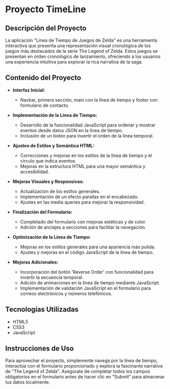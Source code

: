 # Proyecto TimeLine

## Descripción del Proyecto

La aplicación "Línea de Tiempo de Juegos de Zelda" es una herramienta interactiva que presenta una representación visual cronológica de los juegos más destacados de la serie The Legend of Zelda. Estos juegos se presentan en orden cronológico de lanzamiento, ofreciendo a los usuarios una experiencia intuitiva para explorar la rica narrativa de la saga.

## Contenido del Proyecto

- **Interfaz Inicial:**
  - Navbar, primera sección, main con la línea de tiempo y footer con formulario de contacto.

- **Implementación de la Línea de Tiempo:**
  - Desarrollo de la funcionalidad JavaScript para ordenar y mostrar eventos desde datos JSON en la línea de tiempo.
  - Inclusión de un botón para invertir el orden de la línea temporal.

- **Ajustes de Estilos y Semántica HTML:**
  - Correcciones y mejoras en los estilos de la línea de tiempo y el círculo que indica eventos.
  - Mejoras en la estructura HTML para una mayor semántica y accesibilidad.

- **Mejoras Visuales y Responsivas:**
  - Actualización de los estilos generales.
  - Implementación de un efecto parallax en el encabezado.
  - Ajustes en las media queries para mejorar la responsividad.

- **Finalización del Formulario:**
  - Completado del formulario con mejoras estéticas y de color.
  - Adición de anclajes a secciones para facilitar la navegación.

- **Optimización de la Línea de Tiempo:**
  - Mejoras en los estilos generales para una apariencia más pulida.
  - Ajustes y mejoras en el código JavaScript de la línea de tiempo.

- **Mejoras Adicionales:**
  - Incorporación del botón 'Reverse Order' con funcionalidad para invertir la secuencia temporal.
  - Adición de animaciones en la línea de tiempo mediante JavaScript.
  - Implementación de validación JavaScript en el formulario para correos electrónicos y números telefónicos.

## Tecnologías Utilizadas

- HTML5
- CSS3
- JavaScript

## Instrucciones de Uso

Para aprovechar el proyecto, simplemente navega por la línea de tiempo, interactúa con el formulario proporcionado y explora la fascinante narrativa de "The Legend of Zelda". Asegúrate de completar todos los campos obligatorios en el formulario antes de hacer clic en "Submit" para almacenar tus datos localmente.

